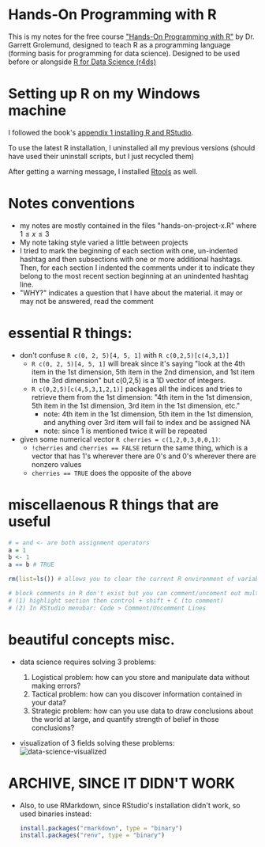 # Hands-On Programming with R
This is my notes for the free course ["Hands-On Programming with R"](https://rstudio-education.github.io/hopr/) by Dr. Garrett Grolemund, designed to teach R as a programming language (forming basis for programming for data science). Designed to be used before or alongside [R for Data Science (r4ds)](https://r4ds.hadley.nz/)

# Setting up R on my Windows machine
I followed the book's [appendix 1 installing R and RStudio](https://rstudio-education.github.io/hopr/starting.html). 

To use the latest R installation, I uninstalled all my previous versions (should have used their uninstall scripts, but I just recycled them)

After getting a warning message, I installed [Rtools](https://cran.rstudio.com/bin/windows/Rtools/rtools44/rtools.html) as well. 

# Notes conventions
- my notes are mostly contained in the files "hands-on-project-x.R" where $1 \leq x \leq 3$
- My note taking style varied a little between projects
- I tried to mark the beginning of each section with one, un-indented hashtag and then subsections with one or more additional hashtags. Then, for each section I indented the comments under it to indicate they belong to the most recent section beginning at an unindented hashtag line.
- "WHY?" indicates a question that I have about the material. it may or may not be answered, read the comment
  
# essential R things:
- don't confuse ```R c(0, 2, 5)[4, 5, 1]``` with ```R c(0,2,5)[c(4,3,1)]``` 
  - ```R c(0, 2, 5)[4, 5, 1]``` will break since it's saying "look at the 4th item in the 1st dimension, 5th item in the 2nd dimension, and 1st item in the 3rd dimension" but c(0,2,5) is a 1D vector of integers. 
  - ```R c(0,2,5)[c(4,5,3,1,2,1)]``` packages all the indices and tries to retrieve them from the 1st dimension:  "4th item in the 1st dimension, 5th item in the 1st dimension, 3rd item in the 1st dimension, etc."
    - note: 4th item in the 1st dimension, 5th item in the 1st dimension, and anything over 3rd item will fail to index and be assigned NA
    - note: since 1 is mentioned twice it will be repeated
- given some numerical vector ```R cherries = c(1,2,0,3,0,0,1)```:
  - ```!cherries``` and ```cherries == FALSE``` return the same thing, which is a vector that has 1's wherever there are 0's and 0's wherever there are nonzero values
  - ```cherries == TRUE``` does the opposite of the above

# miscellaenous R things that are useful
  ```R
  # = and <- are both assignment operators
  a = 1
  b <- 1
  a == b # TRUE
  
  rm(list=ls()) # allows you to clear the current R environment of variables and functions
  
  # block comments in R don't exist but you can comment/uncoment out multiple lines by:
  # (1) highlight section then control + shift + C (to comment)
  # (2) In RStudio menubar: Code > Comment/Uncomment Lines
  ```

# beautiful concepts misc.

- data science requires solving 3 problems:
  1. Logistical problem: how can you store and manipulate data without making errors? 
  2. Tactical problem: how can you discover information contained in your data?
  3. Strategic problem: how can you use data to draw conclusions about the world at large, and quantify strength of belief in those conclusions?

- visualization of 3 fields solving these problems: ![data-science-visualized](https://rstudio-education.github.io/hopr/images/hopr_1004.png)

# ARCHIVE, SINCE IT DIDN'T WORK
- Also, to use RMarkdown, since RStudio's installation didn't work, so used binaries instead:
    ```R
    install.packages("rmarkdown", type = "binary")
    install.packages("renv", type = "binary")
    ```